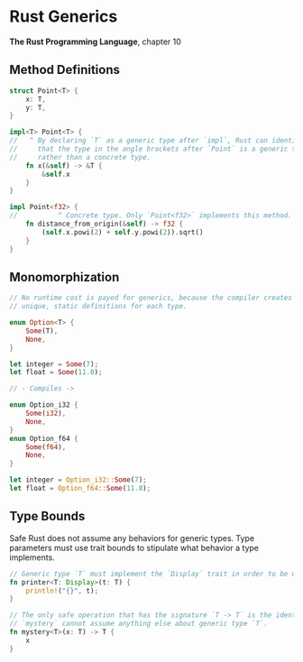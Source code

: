 # Rust Generics

**The Rust Programming Language**, chapter 10

## Method Definitions

```rust
struct Point<T> {
    x: T,
    y: T,
}

impl<T> Point<T> {
//   ^ By declaring `T` as a generic type after `impl`, Rust can identify
//     that the type in the angle brackets after `Point` is a generic type
//     rather than a concrete type.
    fn x(&self) -> &T {
        &self.x
    }
}

impl Point<f32> {
//          ^ Concrete type. Only `Point<f32>` implements this method.
    fn distance_from_origin(&self) -> f32 {
        (self.x.powi(2) + self.y.powi(2)).sqrt()
    }
}
```

## Monomorphization

```rust
// No runtime cost is payed for generics, because the compiler creates
// unique, static definitions for each type.

enum Option<T> {
    Some(T),
    None,
}

let integer = Some(7);
let float = Some(11.0);

// - Compiles ->

enum Option_i32 {
    Some(i32),
    None,
}
enum Option_f64 {
    Some(f64),
    None,
}

let integer = Option_i32::Some(7);
let float = Option_f64::Some(11.0);
```

## Type Bounds

Safe Rust does not assume any behaviors for generic types. Type parameters must use
trait bounds to stipulate what behavior a type implements.

```rust
// Generic type `T` must implement the `Display` trait in order to be used by `printer`.
fn printer<T: Display>(t: T) {
    println!("{}", t);
}

// The only safe operation that has the signature `T -> T` is the identity function.
// `mystery` cannot assume anything else about generic type `T`.
fn mystery<T>(x: T) -> T {
    x
}
```
